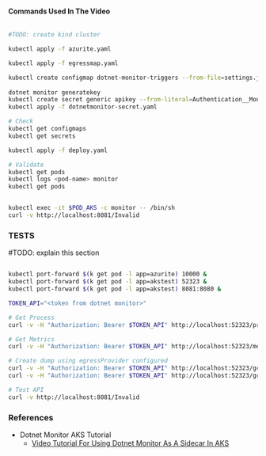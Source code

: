 
#### Commands Used In The Video

```bash

#TODO: create kind cluster

kubectl apply -f azurite.yaml 

kubectl apply -f egressmap.yaml

kubectl create configmap dotnet-monitor-triggers --from-file=settings.json
 
dotnet monitor generatekey
kubectl create secret generic apikey --from-literal=Authentication__MonitorApiKey__Subject='...' --from-literal=Authentication__MonitorApiKey__PublicKey='...' --dry-run=client -o yaml > dotnetmonitor-secret.yaml
kubectl apply -f dotnetmonitor-secret.yaml

# Check
kubectl get configmaps
kubectl get secrets

kubectl apply -f deploy.yaml

# Validate
kubectl get pods
kubectl logs <pod-name> monitor
kubectl get pods


kubectl exec -it $POD_AKS -c monitor -- /bin/sh
curl -v http://localhost:8081/Invalid

```

### TESTS


#TODO: explain this section

```bash

kubectl port-forward $(k get pod -l app=azurite) 10000 &
kubectl port-forward $(k get pod -l app=akstest) 52323 &
kubectl port-forward $(k get pod -l app=akstest) 8081:8080 &

TOKEN_API="<token from dotnet monitor>"

# Get Process
curl -v -H "Authorization: Bearer $TOKEN_API" http://localhost:52323/processes

# Get Metrics
curl -v -H "Authorization: Bearer $TOKEN_API" http://localhost:52323/metrics

# Create dump using egressProvider configured
curl -v -H "Authorization: Bearer $TOKEN_API" http://localhost:52323/gcdump?egressProvider=monitorBlob
curl -v -H "Authorization: Bearer $TOKEN_API" http://localhost:52323/gcdump?egressProvider=monitorFile

# Test API 
curl -v http://localhost:8081/Invalid
```

### References

- Dotnet Monitor AKS Tutorial
    - [Video Tutorial For Using Dotnet Monitor As A Sidecar In AKS](https://www.youtube.com/watch?v=3nzZO34nUFQ)
